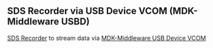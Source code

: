 SDS Recorder via USB Device VCOM (MDK-Middleware USBD)
----------------------------------------------------

[SDS Recorder](https://github.com/ARM-software/SDS-Framework/tree/main/sds#synchronous-data-stream-recorder) to stream data via
[MDK-Middleware USB Device VCOM](https://arm-software.github.io/MDK-Middleware/latest/Network/index.html)